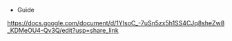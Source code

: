 - Guide

https://docs.google.com/document/d/1YIsoC_-7uSn5zx5h1SS4CJq8sheZw8_KDMeOU4-Qv3Q/edit?usp=share_link
